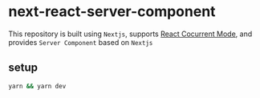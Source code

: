 # next-react-server-component

This repository is built using `Nextjs`, supports [React Cocurrent Mode](https://zh-hans.reactjs.org/docs/concurrent-mode-intro.html), and provides `Server Component` based on `Nextjs`

## setup

```bash
yarn && yarn dev
```
